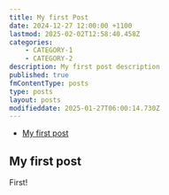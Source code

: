 ```yaml
---
title: My first Post
date: 2024-12-27 12:00:00 +1100
lastmod: 2025-02-02T12:58:40.458Z
categories:
    - CATEGORY-1
    - CATEGORY-2
description: My first post description
published: true
fmContentType: posts
type: posts
layout: posts
modifieddate: 2025-01-27T06:00:14.730Z
---
```




* [My first post](#my-first-post)

## My first post

First!
